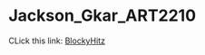 # Jackson_Gkar_ART2210

CLick this link: [BlockyHitz](https://github.com/Gmanski504/Jackson_Gkar_ART2210/raw/master/8-Jackson_Gkar_Art2210_FourWayConnect_Oct9-Fall2019/JackOct92019-1.html)